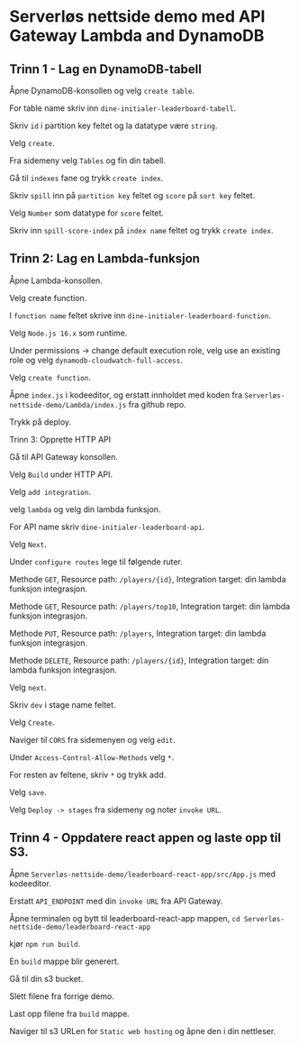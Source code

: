 # Serverløs nettside demo med API Gateway Lambda and DynamoDB

## Trinn 1 - Lag en DynamoDB-tabell

Åpne DynamoDB-konsollen og velg `create table`.

For table name skriv inn `dine-initialer-leaderboard-tabell`.

Skriv `id` i partition key feltet og la datatype være `string`.

Velg `create`.

Fra sidemeny velg `Tables` og fin din tabell.

Gå til `indexes` fane og trykk `create index`.

Skriv `spill` inn på `partition key` feltet og `score` på `sort key` feltet.

Velg `Number` som datatype for `score` feltet.

Skriv inn `spill-score-index` på `index name` feltet og trykk `create index`.

## Trinn 2: Lag en Lambda-funksjon

Åpne Lambda-konsollen.

Velg create function.

I `function name` feltet skrive inn `dine-initialer-leaderboard-function`.

Velg `Node.js 16.x` som runtime.

Under permissions -> change default execution role, velg use an existing role og velg `dynamodb-cloudwatch-full-access`.

Velg `create function`.

Åpne `index.js` i kodeeditor, og erstatt innholdet med koden fra `Serverløs-nettside-demo/Lambda/index.js` fra github repo.

Trykk på deploy.

Trinn 3: Opprette HTTP API

Gå til API Gateway konsollen.

Velg `Build` under HTTP API.

Velg `add integration`.

velg `lambda` og velg din lambda funksjon.

For API name skriv `dine-initialer-leaderboard-api`.

Velg `Next`.

Under `configure routes` lege til følgende ruter.

Methode `GET`, Resource path: `/players/{id}`, Integration target: din lambda funksjon integrasjon.

Methode `GET`, Resource path: `/players/top10`, Integration target: din lambda funksjon integrasjon.

Methode `PUT`, Resource path: `/players`, Integration target: din lambda funksjon integrasjon.

Methode `DELETE`, Resource path: `/players/{id}`, Integration target: din lambda funksjon integrasjon.

Velg `next`.

Skriv `dev` i stage name feltet.

Velg `Create`.

Naviger til `CORS` fra sidemenyen og velg `edit`.

Under `Access-Control-Allow-Methods` velg `*`.

For resten av feltene, skriv `*` og trykk add.

Velg `save`.

Velg `Deploy -> stages` fra sidemeny og noter `invoke URL`.

## Trinn 4 - Oppdatere react appen og laste opp til S3.

Åpne `Serverløs-nettside-demo/leaderboard-react-app/src/App.js` med kodeeditor.

Erstatt `API_ENDPOINT` med din `invoke URL` fra API Gateway.

Åpne terminalen og bytt til leaderboard-react-app mappen, `cd Serverløs-nettside-demo/leaderboard-react-app`

kjør `npm run build`.

En `build` mappe blir generert.

Gå til din s3 bucket.

Slett filene fra forrige demo.

Last opp filene fra `build` mappe.

Naviger til s3 URLen for `Static web hosting` og åpne den i din nettleser.
